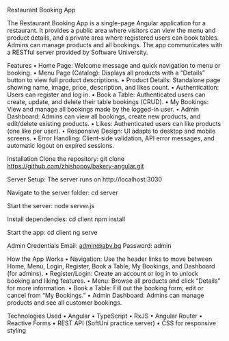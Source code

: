 Restaurant Booking App

The Restaurant Booking App is a single-page Angular application for a restaurant.
It provides a public area where visitors can view the menu and product details, and a private area where registered users can book tables.
Admins can manage products and all bookings. The app communicates with a RESTful server provided by Software University.

Features
	•	Home Page: Welcome message and quick navigation to menu or booking.
	•	Menu Page (Catalog): Displays all products with a “Details” button to view full product descriptions.
	•	Product Details: Standalone page showing name, image, price, description, and likes count.
	•	Authentication: Users can register and log in.
	•	Book a Table: Authenticated users can create, update, and delete their table bookings (CRUD).
	•	My Bookings: View and manage all bookings made by the logged-in user.
	•	Admin Dashboard: Admins can view all bookings, create new products, and edit/delete existing products.
	•	Likes: Authenticated users can like products (one like per user).
	•	Responsive Design: UI adapts to desktop and mobile screens.
	•	Error Handling: Client-side validation, API error messages, and automatic logout on expired sessions.

Installation
Clone the repository:
git clone https://github.com/zhishopov/bakery-angular.git

Server Setup:
The server runs on http://localhost:3030

Navigate to the server folder: 
cd server

Start the server: 
node server.js

Install dependencies:
cd client 
npm install

Start the app:
cd client
ng serve

Admin Credentials Email: admin@abv.bg
Password: admin

How the App Works
	•	Navigation: Use the header links to move between Home, Menu, Login, Register, Book a Table, My Bookings, and Dashboard (for admins).
	•	Register/Login: Create an account or log in to unlock booking and liking features.
	•	Menu: Browse all products and click “Details” for more information.
	•	Book a Table: Fill out the booking form; edit or cancel from “My Bookings.”
	•	Admin Dashboard: Admins can manage products and see all customer bookings.

Technologies Used
	•	Angular
	•	TypeScript
	•	RxJS
	•	Angular Router
	•	Reactive Forms
	•	REST API (SoftUni practice server)
	•	CSS for responsive styling

